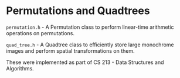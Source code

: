 # Permutations and Quadtrees

`permutation.h` - A Permutation class to perform linear-time arithmetic operations on permutations.

`quad_tree.h` - A Quadtree class to efficiently store large monochrome images and perform spatial transformations on them.

These were implemented as part of CS 213 - Data Structures and Algorithms.
